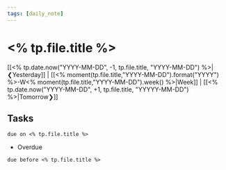 ```yaml
---
tags: [daily_note]
---
```

# <% tp.file.title %>
[[<% tp.date.now("YYYY-MM-DD", -1, tp.file.title, "YYYY-MM-DD") %>|❮Yesterday]] | [[<% moment(tp.file.title,"YYYY-MM-DD").format("YYYY") %>-W<% moment(tp.file.title,"YYYY-MM-DD").week() %>|Week]] | [[<% tp.date.now("YYYY-MM-DD", +1, tp.file.title, "YYYYY-MM-DD") %>|Tomorrow❯]]

## Tasks
```tasks
due on <% tp.file.title %>
```
- Overdue
```tasks
due before <% tp.file.title %>
```
